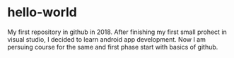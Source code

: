 # hello-world
My first repository in github in 2018.
After finishing my first small prohect in visual studio, I decided to learn android app development. Now I am persuing course for the same and first phase start with basics of github.
